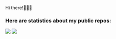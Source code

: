 Hi there!👨🏽‍💻 
### Here are statistics about my public repos:

![](https://github-profile-summary-cards.vercel.app/api/cards/profile-details?username=LostHopes&theme=gruvbox) 
![](https://github-profile-summary-cards.vercel.app/api/cards/repos-per-language?username=LostHopes&theme=gruvbox)

